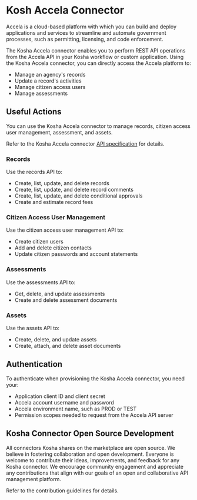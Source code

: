 # Kosh Accela Connector

Accela is a cloud-based platform with which you can build and deploy applications and services to streamline and automate government processes, such as permitting, licensing, and code enforcement.

The Kosha Accela connector enables you to perform REST API operations from the Accela API in your Kosha workflow or custom application. Using the Kosha Accela connector, you can directly access the Accela platform to:

* Manage an agency's records
* Update a record's activities
* Manage citizen access users
* Manage assessments

## Useful Actions

You can use the Kosha Accela connector to manage records, citizen access user management, assessment, and assets.

Refer to the Kosha Accela connector [API specification](openapi.json) for details.

### Records

Use the records API to:

* Create, list, update, and delete records
* Create, list, update, and delete record comments
* Create, list, update, and delete conditional approvals
* Create and estimate record fees
  
### Citizen Access User Management

Use the citizen access user management API to:

* Create citizen users
* Add and delete citizen contacts
* Update citizen passwords and account statements

### Assessments

Use the assessments API to:

* Get, delete, and update assessments
* Create and delete assessment documents

### Assets

Use the assets API to:

* Create, delete, and update assets
* Create, attach, and delete asset documents

## Authentication

To authenticate when provisioning the Kosha Accela connector, you need your:

* Application client ID and client secret
* Accela account username and password
* Accela environment name, such as PROD or TEST
* Permission scopes needed to request from the Accela API server

## Kosha Connector Open Source Development

All connectors Kosha shares on the marketplace are open source. We believe in fostering collaboration and open development. Everyone is welcome to contribute their ideas, improvements, and feedback for any Kosha connector. We encourage community engagement and appreciate any contributions that align with our goals of an open and collaborative API management platform.

Refer to the contribution guidelines for details.

